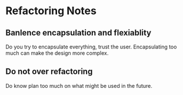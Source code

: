# Refactoring Notes

## Banlence encapsulation and  flexiablity
 Do you try to encapsulate everything, trust the user.  Encapsulating too much can make the design more complex. 
 
 ## Do not over refactoring 
 Do know plan too much on what might be used in the future.

